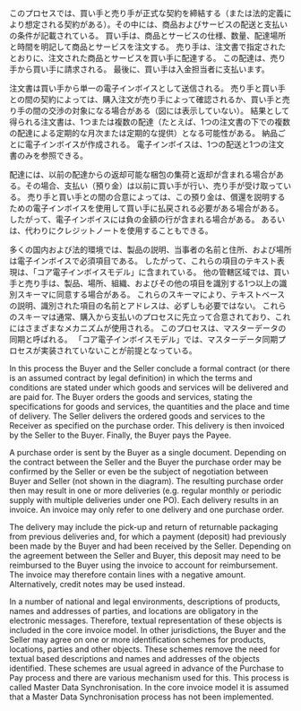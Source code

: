このプロセスでは、買い手と売り手が正式な契約を締結する（または法的定義により想定される契約がある）。その中には、商品およびサービスの配送と支払いの条件が記載されている。 買い手は、商品とサービスの仕様、数量、配達場所と時間を明記して商品とサービスを注文する。 売り手は、注文書で指定されたとおりに、注文された商品とサービスを買い手に配達する。 この配達は、売り手から買い手に請求される。 最後に、買い手は入金担当者に支払います。  

注文書は買い手から単一の電子インボイスとして送信される。 売り手と買い手との間の契約によっては、購入注文が売り手によって確認されるか、買い手と売り手の間の交渉の対象になる場合がある（図には表示していない）。 結果として得られる注文書は、1つまたは複数の配達（たとえば、1つの注文書の下での複数の配達による定期的な月次または定期的な提供）となる可能性がある。 納品ごとに電子インボイスが作成される。 電子インボイスは、1つの配送と1つの注文書のみを参照できる。  

配達には、以前の配達からの返却可能な梱包の集荷と返却が含まれる場合がある。その場合、支払い（預り金）は以前に買い手が行い、売り手が受け取っている。 売り手と買い手との間の合意によっては、この預り金は、償還を説明するための電子インボイスを使用して買い手に払戻される必要がある場合がある。 したがって、電子インボイスには負の金額の行が含まれる場合がある。 あるいは、代わりにクレジットノートを使用することもできる。  

多くの国内および法的環境では、製品の説明、当事者の名前と住所、および場所は電子インボイスで必須項目である。 したがって、これらの項目のテキスト表現は、「コア電子インボイスモデル」に含まれている。 他の管轄区域では、買い手と売り手は、製品、場所、組織、およびその他の項目を識別する1つ以上の識別スキーマに同意する場合がある。 これらのスキーマにより、テキストベースの説明、識別された項目の名前とアドレスは、必ずしも必要ではない。 これらのスキーマは通常、購入から支払いのプロセスに先立って合意されており、これにはさまざまなメカニズムが使用される。 このプロセスは、マスターデータの同期と呼ばれる。 「コア電子インボイスモデル」では、マスターデータ同期プロセスが実装されていないことが前提となっている。  

In this process the Buyer and the Seller conclude a formal contract (or there is an assumed contract by legal definition) in which the terms and conditions are stated under which goods and services will be delivered and are paid for. The Buyer orders the goods and services, stating the specifications for goods and services, the quantities and the place and time of delivery. The Seller delivers the ordered goods and services to the Receiver as specified on the purchase order. This delivery is then invoiced by the Seller to the Buyer. Finally, the Buyer pays the Payee.  

A purchase order is sent by the Buyer as a single document. Depending on the contract between the Seller and the Buyer the purchase order may be confirmed by the Seller or even be the subject of negotiation between Buyer and Seller (not shown in the diagram). The resulting purchase order then may result in one or more deliveries (e.g. regular monthly or periodic supply with multiple deliveries under one PO). Each delivery results in an invoice. An invoice may only refer to one delivery and one purchase order.  

The delivery may include the pick-up and return of returnable packaging from previous deliveries and, for which a payment (deposit) had previously been made by the Buyer and had been received by the Seller. Depending on the agreement between the Seller and Buyer, this deposit may need to be reimbursed to the Buyer using the invoice to account for reimbursement. The invoice may therefore contain lines with a negative amount.   Alternatively, credit notes may be used instead.  

In a number of national and legal environments, descriptions of products, names and addresses of parties, and locations are obligatory in the electronic messages. Therefore, textual representation of these objects is included in the core invoice model. In other jurisdictions, the Buyer and the Seller may agree on one or more identification schemes for products, locations, parties and other objects. These schemes remove the need for textual based descriptions and names and addresses of the objects identified. These schemes are usual agreed in advance of the Purchase to Pay process and there are various mechanism used for this. This process is called Master Data Synchronisation. In the core invoice model it is assumed that a Master Data Synchronisation process has not been implemented.  
